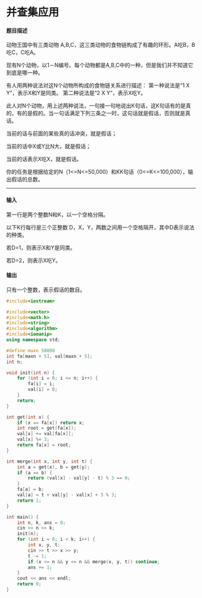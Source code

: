 # 并查集应用

#### 题目描述

 动物王国中有三类动物 A,B,C，这三类动物的食物链构成了有趣的环形。A吃B，B吃C，C吃A。

 现有N个动物，以1－N编号。每个动物都是A,B,C中的一种，但是我们并不知道它到底是哪一种。

 有人用两种说法对这N个动物所构成的食物链关系进行描述： 第一种说法是“1 X Y”，表示X和Y是同类。 第二种说法是“2 X Y”，表示X吃Y。

 此人对N个动物，用上述两种说法，一句接一句地说出K句话，这K句话有的是真的，有的是假的。当一句话满足下列三条之一时，这句话就是假话，否则就是真话。

 当前的话与前面的某些真的话冲突，就是假话；

 当前的话中X或Y比N大，就是假话；

 当前的话表示X吃X，就是假话。

 你的任务是根据给定的N（1<=N<=50,000）和KK句话（0<=K<=100,000），输出假话的总数。

------

#### 输入

 第一行是两个整数N和K，以一个空格分隔。

 以下K行每行是三个正整数 D，X，Y，两数之间用一个空格隔开，其中D表示说法的种类。

 若D=1，则表示X和Y是同类。

 若D=2，则表示X吃Y。

#### 输出

 只有一个整数，表示假话的数目。

```c++
#include<iostream>

#include<vector>
#include<math.h>
#include<string>
#include<algorithm>
#include<iomanip>
using namespace std;

#define maxn 50000
int fa[maxn + 5], val[maxn + 5];
int n;

void init(int n) {
	for (int i = 0; i <= n; i++) {
		fa[i] = i;
		val[i] = 0;
	}
	return;
}

int get(int x) {
	if (x == fa[x]) return x;
	int root = get(fa[x]);
	val[x] += val[fa[x]];
	val[x] %= 3;
	return fa[x] = root;
}

int merge(int x, int y, int t) {
	int a = get(x), b = get(y);
	if (a == b) {
		return (val[x] - val[y] - t) % 3 == 0;
	}
	fa[a] = b;
	val[a] = t + val[y] - val[x] + 3 % 3;
	return 1;
}

int main() {
	int n, k, ans = 0;
	cin >> n >> k;
	init(n);
	for (int i = 0; i < k; i++) {
		int x, y, t;
		cin >> t >> x >> y;
		t -= 1;
		if (x <= n && y <= n && merge(x, y, t)) continue;
		ans += 1;
	}
	cout << ans << endl;
	return 0;
}
```

